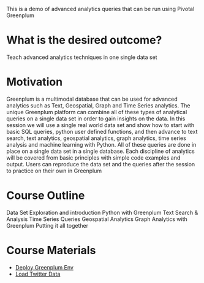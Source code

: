 This is a demo of advanced analytics queries that can be run using Pivotal Greenplum

# What is the desired outcome?
Teach advanced analytics techniques in one single data set

# Motivation
Greenplum is a multimodal database that can be used for advanced analytics such as Text, Geospatial, Graph and Time Series analytics.  The unique Greenplum platform can combine all of these types of analytical queries on a single data set in order to gain insights on the data.  In this session we will use a single real world data set and show how to start with basic SQL queries, python user defined functions, and then advance to text search, text analytics, geospatial analytics, graph analytics, time series analysis and machine learning with Python.  All of these queries are done in place on a single data set in a single database.  Each discipline of analytics will be covered from basic principles with simple code examples and output.  Users can reproduce the data set and the queries after the session to practice on their own in Greenplum

# Course Outline
Data Set Exploration and introduction
Python with Greenplum
Text Search & Analysis
Time Series Queries
Geospatial Analytics
Graph Analytics with Greenplum
Putting it all together

# Course Materials
* [Deploy Greenplum Env](https://github.com/greenplum-db/gp-magic-query/blob/master/deploy.md)
* [Load Twitter Data](https://github.com/greenplum-db/gp-magic-query/blob/master/load_sample_data.md)
